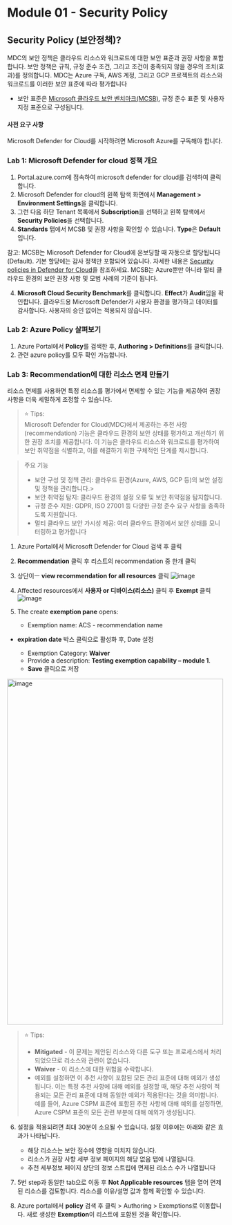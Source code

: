 # Module 01 - Security Policy 

## Security Policy (보안정책)? 
MDC의 보안 정책은 클라우드 리소스와 워크로드에 대한 보안 표준과 권장 사항을 포함합니다. 보안 정책은 규칙, 규정 준수 조건, 그리고 조건이 충족되지 않을 경우의 조치(효과)를 정의합니다. MDC는 Azure 구독, AWS 계정, 그리고 GCP 프로젝트의 리소스와 워크로드를 이러한 보안 표준에 따라 평가합니다
* 보안 표준은 [Microsoft 클라우드 보안 벤치마크(MCSB)](https://learn.microsoft.com/en-us/azure/defender-for-cloud/concept-regulatory-compliance), 규정 준수 표준 및 사용자 지정 표준으로 구성됩니다. 

#### 사전 요구 사항
Microsoft Defender for Cloud를 시작하려면 Microsoft Azure를 구독해야 합니다. 

### Lab 1: Microsoft Defender for cloud 정책 개요

1. Portal.azure.com에 접속하여 microsoft defender for cloud를 검색하여 클릭합니다.
2. Microsoft Defender for cloud의 왼쪽 탐색 화면에서 **Management > Environment Settings**을 클릭합니다. 
3. 그런 다음 하단 Tenant 목록에서 **Subscription**을 선택하고 왼쪽 탐색에서 **Security Policies**을 선택합니다.
4. **Standards** 탭에서 MCSB 및 권장 사항을 확인할 수 있습니다. **Type**은 **Default**입니다. 

참고: MCSB는 Microsoft Defender for Cloud에 온보딩할 때 자동으로 할당됩니다(Default). 기본 할당에는 감사 정책만 포함되어 있습니다. 자세한 내용은 [Security policies in Defender for Cloud]([https://aka.ms/ascpolicies](https://learn.microsoft.com/en-us/azure/defender-for-cloud/security-policy-concept))을 참조하세요. MCSB는 Azure뿐만 아니라 멀티 클라우드 환경의 보안 권장 사항 및 모범 사례의 기준이 됩니다. 

4.	**Microsoft Cloud Security Benchmark**를 클릭합니다. **Effect**가 **Audit**임을 확인합니다. 클라우드용 Microsoft Defender가 사용자 환경을 평가하고 데이터를 감사합니다. 사용자의 승인 없이는 적용되지 않습니다.

### Lab 2: Azure Policy 살펴보기
1.	Azure Portal에서 **Policy**를 검색한 후, **Authoring > Definitions**를 클릭합니다.
2.	관련 azure policy를 모두 확인 가능합니다.

### Lab 3: Recommendation에 대한 리소스 면제 만들기
리소스 면제를 사용하면 특정 리소스를 평가에서 면제할 수 있는 기능을 제공하여 권장 사항을 더욱 세밀하게 조정할 수 있습니다. 

> ⭐ Tips: <br>
> Microsoft Defender for Cloud(MDC)에서 제공하는 추천 사항(recommendation) 기능은 클라우드 환경의 보안 상태를 평가하고 개선하기 위한 권장 조치를 제공합니다. 이 기능은 클라우드 리소스와 워크로드를 평가하여 보안 취약점을 식별하고, 이를 해결하기 위한 구체적인 단계를 제시합니다.

> 주요 기능
> * 보안 구성 및 정책 관리: 클라우드 환경(Azure, AWS, GCP 등)의 보안 설정 및 정책을 관리합니다.> 
> * 보안 취약점 탐지: 클라우드 환경의 설정 오류 및 보안 취약점을 탐지합니다.
> * 규정 준수 지원: GDPR, ISO 27001 등 다양한 규정 준수 요구 사항을 충족하도록 지원합니다.
> * 멀티 클라우드 보안 가시성 제공: 여러 클라우드 환경에서 보안 상태를 모니터링하고 평가합니다

1. Azure Portal에서 Microsoft Defender for Cloud 검색 후 클릭
2. **Recommendation** 클릭 후 리스트의 recommendation 중 한개 클릭 
3. 상단이ㅡ **view recommendation for all resources** 클릭
![image](https://github.com/user-attachments/assets/973a7ebe-3723-4c72-98c4-7fe4cc71b9ba)

4. Affected resources에서 **사용자 or 디바이스(리소스)** 클릭 후 **Exempt** 클릭
![image](https://github.com/user-attachments/assets/523d67cc-7ec5-4a37-ad20-8cd4c39e10e4)

5. The create **exemption pane** opens:
   *	Exemption name: ACS - recommendation name 
*	**expiration date** 박스 클릭으로 활성화 후, Date 설정 

    - Exemption Category: **Waiver** 
    - Provide a description: **Testing exemption capability – module 1**.
    - **Save** 클릭으로 저장 
<img src="https://github.com/user-attachments/assets/3d90973d-0ab0-42ca-a356-64bbba4e1be5" alt="image" width="500" height="800">

> ⭐ Tips: <br>
> *  **Mitigated** - 이 문제는 제안된 리소스와 다른 도구 또는 프로세스에서 처리되었으므로 리소스와 관련이 없습니다.
> * **Waiver** - 이 리소스에 대한 위험을 수락합니다.
> * 예외를 설정하면 이 추천 사항이 포함된 모든 관리 표준에 대해 예외가 생성됩니다. 이는 특정 추천 사항에 대해 예외를 설정할 때, 해당 추천 사항이 적용되는 모든 관리 표준에 대해 동일한 예외가 적용된다는 것을 의미합니다. 예를 들어, Azure CSPM 표준에 포함된 추천 사항에 대해 예외를 설정하면, Azure CSPM 표준의 모든 관련 부분에 대해 예외가 생성됩니다.

6. 설정을 적용되려면 최대 30분이 소요될 수 있습니다. 설정 이후에는 아래와 같은 효과가 나타납니다. 
    - 해당 리소스는 보안 점수에 영향을 미치지 않습니다.
    - 리소스가 권장 사항 세부 정보 페이지의 해당 없음 탭에 나열됩니다.
    - 추천 세부정보 페이지 상단의 정보 스트립에 면제된 리소스 수가 나열됩니다

7. 5번 step과 동일한 tab으로 이동 후 **Not Applicable resources** 탭을 열어 면제된 리소스를 검토합니다. 리소스를 이유/설명 값과 함께 확인할 수 있습니다.
8. Azure portal에서 **policy** 검색 후 클릭 > Authoring > Exemptions로 이동합니다. 새로 생성한 **Exemption**이 리스트에 포함된 것을 확인합니다.

